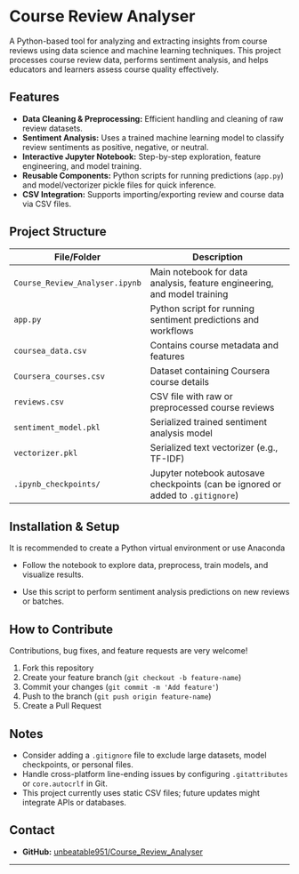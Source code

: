 # Course Review Analyser

A Python-based tool for analyzing and extracting insights from course reviews using data science and machine learning techniques. This project processes course review data, performs sentiment analysis, and helps educators and learners assess course quality effectively.

## Features

- **Data Cleaning & Preprocessing:** Efficient handling and cleaning of raw review datasets.
- **Sentiment Analysis:** Uses a trained machine learning model to classify review sentiments as positive, negative, or neutral.
- **Interactive Jupyter Notebook:** Step-by-step exploration, feature engineering, and model training.
- **Reusable Components:** Python scripts for running predictions (`app.py`) and model/vectorizer pickle files for quick inference.
- **CSV Integration:** Supports importing/exporting review and course data via CSV files.

## Project Structure

| File/Folder                       | Description                                                  |
|---------------------------------|--------------------------------------------------------------|
| `Course_Review_Analyser.ipynb`  | Main notebook for data analysis, feature engineering, and model training |
| `app.py`                        | Python script for running sentiment predictions and workflows |
| `coursea_data.csv`              | Contains course metadata and features                         |
| `Coursera_courses.csv`          | Dataset containing Coursera course details                    |
| `reviews.csv`                   | CSV file with raw or preprocessed course reviews             |
| `sentiment_model.pkl`           | Serialized trained sentiment analysis model                   |
| `vectorizer.pkl`                | Serialized text vectorizer (e.g., TF-IDF)                     |
| `.ipynb_checkpoints/`           | Jupyter notebook autosave checkpoints (can be ignored or added to `.gitignore`) |

## Installation & Setup

It is recommended to create a Python virtual environment or use Anaconda




- Follow the notebook to explore data, preprocess, train models, and visualize results.



- Use this script to perform sentiment analysis predictions on new reviews or batches.

## How to Contribute

Contributions, bug fixes, and feature requests are very welcome!

1. Fork this repository
2. Create your feature branch (`git checkout -b feature-name`)
3. Commit your changes (`git commit -m 'Add feature'`)
4. Push to the branch (`git push origin feature-name`)
5. Create a Pull Request

## Notes

- Consider adding a `.gitignore` file to exclude large datasets, model checkpoints, or personal files.
- Handle cross-platform line-ending issues by configuring `.gitattributes` or `core.autocrlf` in Git.
- This project currently uses static CSV files; future updates might integrate APIs or databases.


## Contact

- **GitHub:** [unbeatable951/Course_Review_Analyser](https://github.com/unbeatable951/Course_Review_Analyser)
---









